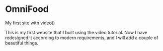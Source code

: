 # OmniFood
My first site with video))

This is my first website that I built using the video tutorial. Now I have redesigned it according to modern requirements, and I will add a couple of beautiful things. 

